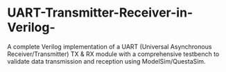 # UART-Transmitter-Receiver-in-Verilog-
A complete Verilog implementation of a UART (Universal Asynchronous Receiver/Transmitter) TX &amp; RX module with a comprehensive testbench to validate data transmission and reception using ModelSim/QuestaSim.
